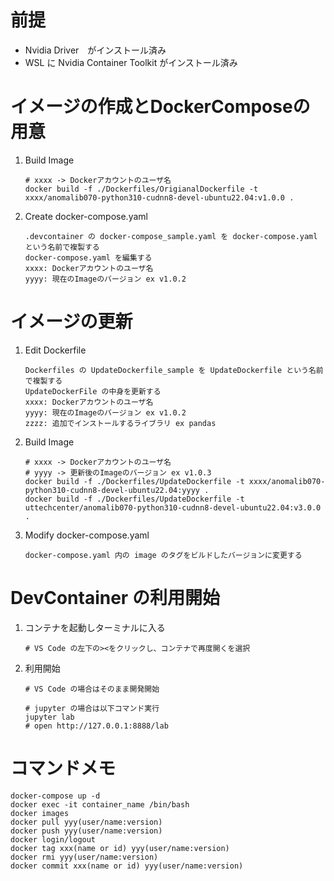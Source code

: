 
# 前提
* Nvidia Driver　がインストール済み
* WSL に Nvidia Container Toolkit がインストール済み


# イメージの作成とDockerComposeの用意
1. Build Image  
    ```
    # xxxx -> Dockerアカウントのユーザ名
    docker build -f ./Dockerfiles/OrigianalDockerfile -t xxxx/anomalib070-python310-cudnn8-devel-ubuntu22.04:v1.0.0 .
    ```

2. Create docker-compose.yaml  
    ```
    .devcontainer の docker-compose_sample.yaml を docker-compose.yaml という名前で複製する  
    docker-compose.yaml を編集する
    xxxx: Dockerアカウントのユーザ名
    yyyy: 現在のImageのバージョン ex v1.0.2
    ```

# イメージの更新
1. Edit Dockerfile
    ```
    Dockerfiles の UpdateDockerfile_sample を UpdateDockerfile という名前で複製する 
    UpdateDockerFile の中身を更新する
    xxxx: Dockerアカウントのユーザ名
    yyyy: 現在のImageのバージョン ex v1.0.2
    zzzz: 追加でインストールするライブラリ ex pandas
    ```

2. Build Image  
    ```
    # xxxx -> Dockerアカウントのユーザ名
    # yyyy -> 更新後のImageのバージョン ex v1.0.3
    docker build -f ./Dockerfiles/UpdateDockerfile -t xxxx/anomalib070-python310-cudnn8-devel-ubuntu22.04:yyyy .
    docker build -f ./Dockerfiles/UpdateDockerfile -t uttechcenter/anomalib070-python310-cudnn8-devel-ubuntu22.04:v3.0.0 .
    ```

3. Modify docker-compose.yaml  
    ```
    docker-compose.yaml 内の image のタグをビルドしたバージョンに変更する
    ```

# DevContainer の利用開始
1. コンテナを起動しターミナルに入る
    ```
    # VS Code の左下の><をクリックし、コンテナで再度開くを選択
    ```

2. 利用開始
    ```
    # VS Code の場合はそのまま開発開始
    
    # jupyter の場合は以下コマンド実行
    jupyter lab
    # open http://127.0.0.1:8888/lab
    ```
    
# コマンドメモ
```
docker-compose up -d
docker exec -it container_name /bin/bash
docker images
docker pull yyy(user/name:version)
docker push yyy(user/name:version)
docker login/logout
docker tag xxx(name or id) yyy(user/name:version)
docker rmi yyy(user/name:version)
docker commit xxx(name or id) yyy(user/name:version)
```
